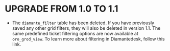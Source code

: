 # UPGRADE FROM 1.0 TO 1.1


* The ```diamante_filter``` table has been deleted. If you have previously saved any other grid filters, they will also be deleted in version 1.1. The same predefined ticket filtering options are now available at ```oro_grod_view```. To learn more about filtering in Diamantedesk, follow this link.